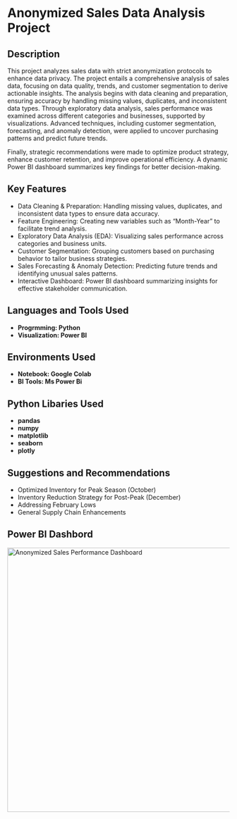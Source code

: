 <h1>Anonymized Sales Data Analysis Project</h1>


<h2>Description</h2>
This project analyzes sales data with strict anonymization protocols to enhance data privacy. The project entails a comprehensive analysis of sales data, focusing on data quality, trends, and customer segmentation to derive actionable insights. The analysis begins with data cleaning and preparation, ensuring accuracy by handling missing values, duplicates, and inconsistent data types. 
Through exploratory data analysis, sales performance was examined across different categories and businesses, supported by visualizations. Advanced techniques, including customer segmentation, forecasting, and anomaly detection, were applied to uncover purchasing patterns and predict future trends.

Finally, strategic recommendations were made to optimize product strategy, enhance customer retention, and improve operational efficiency. A dynamic Power BI dashboard summarizes key findings for better decision-making.

<h2> Key Features </h2>

- Data Cleaning & Preparation: Handling missing values, duplicates, and inconsistent data types to ensure data accuracy.
- Feature Engineering: Creating new variables such as “Month-Year” to facilitate trend analysis.
- Exploratory Data Analysis (EDA): Visualizing sales performance across categories and business units.
- Customer Segmentation: Grouping customers based on purchasing behavior to tailor business strategies.
- Sales Forecasting & Anomaly Detection: Predicting future trends and identifying unusual sales patterns.
- Interactive Dashboard: Power BI dashboard summarizing insights for effective stakeholder communication.


<h2>Languages and Tools Used</h2>

- <b>Progrmming: Python</b> 
- <b>Visualization: Power BI</b>

<h2>Environments Used </h2>

- <b>Notebook: Google Colab</b>
- <b>BI Tools: Ms Power Bi</b> 

<h2>Python Libaries Used</h2>

- <b>pandas</b>
- <b>numpy</b>
- <b>matplotlib</b>
- <b>seaborn</b>
- <b>plotly</b>



<h2>Suggestions and Recommendations</h2>

- Optimized Inventory for Peak Season (October)
- Inventory Reduction Strategy for Post-Peak (December)
- Addressing February Lows
- General Supply Chain Enhancements

<h2>Power BI Dashbord</h2>

<img src="https://i.imgur.com/9IW3N13.png" alt=" Anonymized Sales Performance Dashboard" width="600"/>


<!--
 ```diff
- text in red
+ text in green
! text in orange
# text in gray
@@ text in purple (and bold)@@
```
--!>

